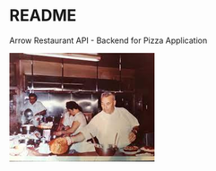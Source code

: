 # README

Arrow Restaurant API - Backend for Pizza Application

<img src="/images/grandpa.jpeg"  alt="Great Grandpa Frank In The Kitchen">




